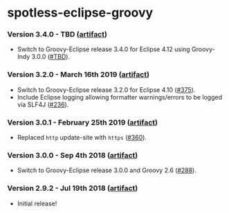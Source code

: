 # spotless-eclipse-groovy

### Version 3.4.0 - TBD ([artifact]([jcenter](https://bintray.com/diffplug/opensource/spotless-eclipse-groovy)))

* Switch to Groovy-Eclipse release 3.4.0 for Eclipse 4.12 using Groovy-Indy 3.0.0  ([#TBD](https://github.com/diffplug/spotless/pull/TBD)).

### Version 3.2.0 - March 16th 2019 ([artifact]([jcenter](https://bintray.com/diffplug/opensource/spotless-eclipse-groovy)))

* Switch to Groovy-Eclipse release 3.2.0 for Eclipse 4.10 ([#375](https://github.com/diffplug/spotless/pull/375)).
* Include Eclipse logging allowing formatter warnings/errors to be logged via SLF4J ([#236](https://github.com/diffplug/spotless/issues/236)).

### Version 3.0.1 - February 25th 2019 ([artifact]([jcenter](https://bintray.com/diffplug/opensource/spotless-eclipse-groovy)))

* Replaced `http` update-site with `https` ([#360](https://github.com/diffplug/spotless/issues/360)).

### Version 3.0.0 - Sep 4th 2018 ([artifact]([jcenter](https://bintray.com/diffplug/opensource/spotless-eclipse-groovy)))

* Switch to Groovy-Eclipse release 3.0.0 and Groovy 2.6 ([#288](https://github.com/diffplug/spotless/issues/288)).

### Version 2.9.2 - Jul 19th 2018 ([artifact]([jcenter](https://bintray.com/diffplug/opensource/spotless-eclipse-groovy)))

* Initial release!
